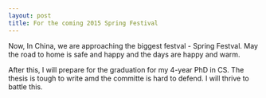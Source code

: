 ```yaml
---
layout: post
title: For the coming 2015 Spring Festival
---
```


Now, In China, we are approaching the biggest festval - Spring Festval. May the road to home is safe and happy and the days are happy and warm.

After this, I will prepare for the graduation for my 4-year PhD in CS. The thesis is tough to write amd the committe is hard to defend. I will thrive to battle this.